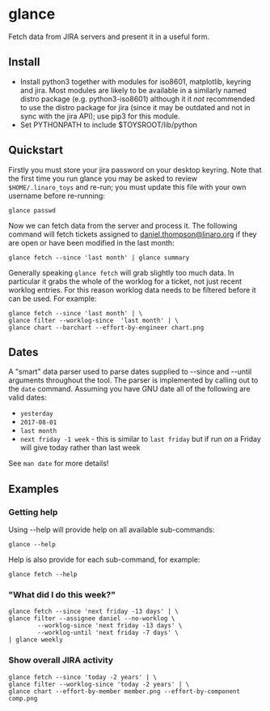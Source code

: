 glance
======

Fetch data from JIRA servers and present it in a useful form.

Install
-------

 * Install python3 together with modules for iso8601, matplotlib,
   keyring and jira. Most modules are likely to be available in a
   similarly named distro package (e.g. python3-iso8601) although it
   it *not* recommended to use the distro package for jira (since it may
   be outdated and not in sync with the jira API); use pip3 for this
   module.
 * Set PYTHONPATH to include $TOYSROOT/lib/python

Quickstart
----------

Firstly you must store your jira password on your desktop keyring. Note
that the first time you run glance you may be asked to review
`$HOME/.linaro_toys` and re-run; you must update this file with your
own username before re-running:

    glance passwd

Now we can fetch data from the server and process it. The following
command will fetch tickets assigned to daniel.thompson@linaro.org if
they are open or have been modified in the last month:

    glance fetch --since 'last month' | glance summary

Generally speaking `glance fetch` will grab slightly too much data. In
particular it grabs the whole of the worklog for a ticket, not just
recent worklog entries. For this reason worklog data needs to be
filtered before it can be used. For example:

    glance fetch --since 'last month' | \
    glance filter --worklog-since  'last month' | \
    glance chart --barchart --effort-by-engineer chart.png

Dates
-----

A "smart" data parser used to parse dates supplied to --since and
--until arguments throughout the tool. The parser is implemented by
calling out to the `date` command. Assuming you have GNU date all of
the following are valid dates:

 * `yesterday`
 * `2017-08-01`
 * `last month`
 * `next friday -1 week` - this is similar to `last friday` but if run *on* a
   Friday will give today rather than last week

See `man date` for more details!

Examples
--------

### Getting help

Using --help will provide help on all available sub-commands:

    glance --help

Help is also provide for each sub-command, for example:

    glance fetch --help
    
### "What did I do this week?"

    glance fetch --since 'next friday -13 days' | \
    glance filter --assignee daniel --no-worklog \
            --worklog-since 'next friday -13 days' \
            --worklog-until 'next friday -7 days' \
    | glance weekly

### Show overall JIRA activity

    glance fetch --since 'today -2 years' | \
    glance filter --worklog-since 'today -2 years' | \
    glance chart --effort-by-member member.png --effort-by-component comp.png

